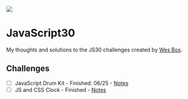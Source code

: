 ![](https://javascript30.com/images/JS3-social-share.png)

# JavaScript30

My thoughts and solutions to the JS30 challenges created by [Wes Bos](http://wesbos.com/). 

## Challenges

- [ ] JavaScript Drum Kit - Finished: 06/25 - [Notes](Challenge-Thoughts/01-drumkit.md) 
- [ ] JS and CSS Clock - Finished - [Notes](Challenge-Thoughts/02-clock.md)